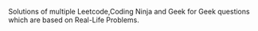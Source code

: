Solutions of multiple Leetcode,Coding Ninja and Geek for Geek questions which are based on Real-Life Problems.
